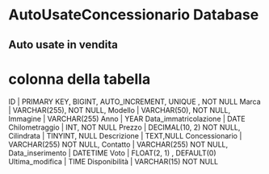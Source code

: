 <!-- Modellizzare la struttura di una tabella per memorizzare tutti i dati riguardanti delle auto usate messe in vendita da un concessionario -->

# AutoUsateConcessionario Database

## Auto usate in vendita

# colonna della tabella

ID | PRIMARY KEY, BIGINT, AUTO_INCREMENT, UNIQUE , NOT NULL
Marca | VARCHAR(255), NOT NULL,
Modello | VARCHAR(50), NOT NULL,
Immagine | VARCHAR(255)
Anno | YEAR
Data_immatricolazione | DATE
Chilometraggio | INT, NOT NULL
Prezzo | DECIMAL(10, 2) NOT NULL,
Cilindrata | TINYINT, NULL 
Descrizione | TEXT,NULL
Concessionario | VARCHAR(255) NOT NULL,
Contatto | VARCHAR(255) NOT NULL,
Data_inserimento | DATETIME 
Voto | FLOAT(2, 1) , DEFAULT(0)
Ultima_modifica | TIME
Disponibilità | VARCHAR(15) NOT NULL









<!-- Note:
TINYINT: Utilizza 1 byte (8 bit) di spazio e può rappresentare 2^8 = 256 valori distinti. Nel caso di TINYINT, questi valori vanno da 0 a 255.

SMALLINT: Utilizza 2 byte (16 bit) di spazio e può rappresentare 2^16 = 65,536 valori distinti. Nel caso di SMALLINT, questi valori vanno da -32,768 a 32,767.

MEDIUMINT: Utilizza 3 byte (24 bit) di spazio e può rappresentare 2^24 = 16,777,216 valori distinti. Nel caso di MEDIUMINT, questi valori vanno da -8,388,608 a 8,388,607.

INT: Utilizza 4 byte (32 bit) di spazio e può rappresentare 2^32 = 4,294,967,296 valori distinti. Nel caso di INT, questi valori vanno da -2,147,483,648 a 2,147,483,647.

BIGINT: Utilizza 8 byte (64 bit) di spazio e può rappresentare 2^64 = 18,446,744,073,709,551,616 valori distinti. Nel caso di BIGINT, questi valori vanno da -9,223,372,036,854,775,808 a 9,223,372,036,854,775,807. -->